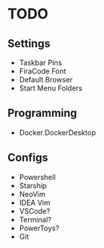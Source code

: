 # TODO

## Settings

- Taskbar Pins
- FiraCode Font
- Default Browser
- Start Menu Folders

## Programming

- Docker.DockerDesktop

## Configs

- Powershell
- Starship
- NeoVim
- IDEA Vim
- VSCode?
- Terminal?
- PowerToys?
- Git